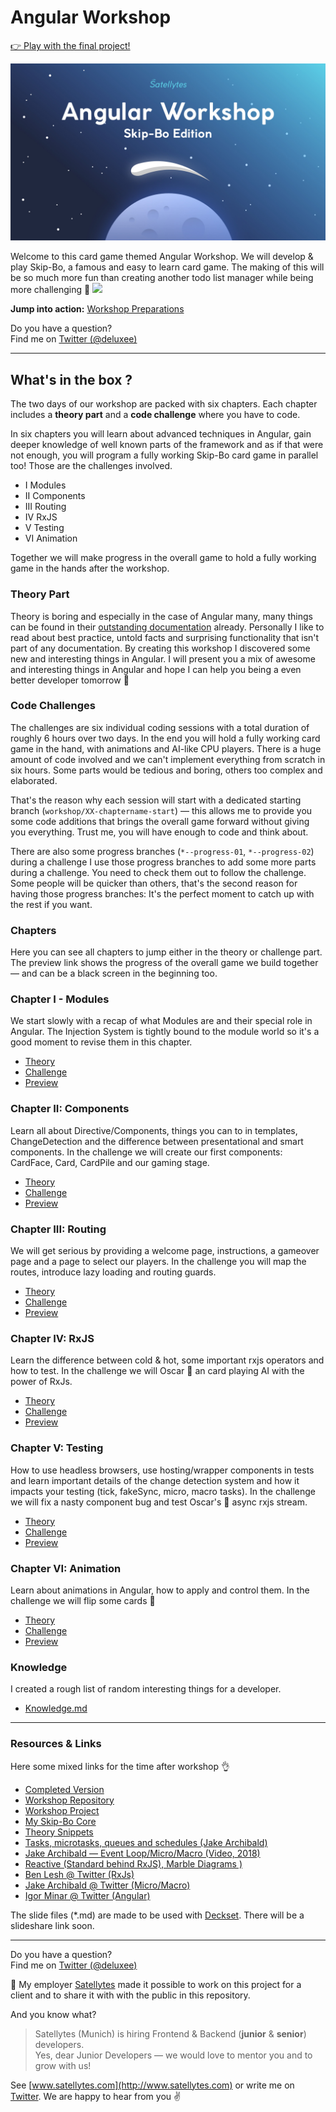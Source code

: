 # Angular Workshop
[👉 Play with the final project!](https://skipbo-angular-workshop.netlify.com)

![](images/intro.jpg)

Welcome to this card game themed Angular Workshop. We will develop & play Skip-Bo, a famous and easy to learn card game. The making of this will be so much more fun than creating another todo list manager while being more challenging 💪
[![](images/preview.gif)](https://skipbo-angular-workshop.netlify.com)


**Jump into action:** [Workshop Preparations](docs/preparations.md)

Do you have a question?<br> Find me on [Twitter (@deluxee)](https://twitter.com/deluxee)

---

## What's in the box ?
The two days of our workshop are packed with six chapters. Each chapter includes a **theory part** and a **code challenge** where you have to code.

In six chapters you will learn about advanced techniques in Angular, gain deeper knowledge of well known parts of the framework and as if that were not enough, you will program a fully working Skip-Bo card game in parallel too! Those are the challenges involved.

+ I Modules
+ II Components
+ III Routing
+ IV RxJS
+ V Testing
+ VI Animation

Together we will make progress in the overall game to hold a fully working game in the hands after the workshop.

### Theory Part
Theory is boring and especially in the case of Angular many, many things can be found in their [outstanding documentation](https://angular.io/docs) already. Personally I like to read about best practice, untold facts and surprising functionality that isn't part of any documentation. By creating this workshop I discovered some new and interesting things in Angular. I will present you a mix of awesome and interesting things in Angular and hope I can help you being a even better developer tomorrow 💪

### Code Challenges
The challenges are six individual coding sessions with a total duration of roughly 6 hours over two days. In the end you will hold a fully working card game in the hand, with animations and AI-like CPU players. There is a huge amount of code involved and we can't implement everything from scratch in six hours. Some parts would be tedious and boring, others too complex and elaborated.

That's the reason why each session will start with a dedicated starting branch (`workshop/XX-chaptername-start`) — this allows me to provide you some code additions that brings the overall game forward without giving you everything. Trust me, you will have enough to code and think about.

There are also some progress branches (`*--progress-01`, `*--progress-02`) during a challenge  I use those progress branches to add some more parts during a challenge. You need to check them out to follow the challenge. Some people will be quicker than others, that's the second reason for having those progress branches: It's the perfect moment to catch up with the rest if you want.

### Chapters
Here you can see all chapters to jump either in the theory or challenge part. The preview link shows the progress of the overall game we build together — and can be a black screen in the beginning too.

### Chapter I - Modules
We start slowly with a recap of what Modules are and their special role in Angular. The Injection System is tightly bound to the module world so it's a good moment to revise them in this chapter.

+ [Theory](docs/theory/01-modules.md)
+ [Challenge](docs/challenges/01-modules.md)
+ [Preview](https://5c01159cf6d5ea7fb5133562--skipbo-angular-workshop.netlify.com/)

### Chapter II: Components
Learn all about Directive/Components, things you can to in templates, ChangeDetection and the difference between presentational and smart components. In the challenge we will create our first components: CardFace, Card, CardPile and our gaming stage.

+ [Theory](docs/theory/02-components.md)
+ [Challenge](docs/challenges/02-components.md)
+ [Preview](https://5c0115b29a063f180bf0dcf5--skipbo-angular-workshop.netlify.com/)

### Chapter III: Routing
We will get serious by providing a welcome page, instructions, a gameover page and a page to select our players. In the challenge you will map the routes, introduce lazy loading and routing guards.

+ [Theory](docs/theory/03-routing.md)
+ [Challenge](docs/challenges/03-routing.md)
+ [Preview](https://5c01469405c41743336caefd--skipbo-angular-workshop.netlify.com/)

### Chapter IV: RxJS
Learn the difference between cold & hot, some important rxjs operators and how to test. In the challenge we will Oscar 🐙 an card playing AI with the power of RxJs.

+ [Theory](docs/theory/04-rxjs.md)
+ [Challenge](docs/challenges/04-rxjs.md)
+ [Preview](https://5c03b6c1e5cd161924fc7252--skipbo-angular-workshop.netlify.com/welcome)

### Chapter V: Testing
How to use headless browsers, use hosting/wrapper components in tests and learn important details of the change detection system and how it impacts your testing (tick, fakeSync, micro, macro tasks). In the challenge we will fix a nasty component bug and test Oscar's 🐙 async rxjs stream.

+ [Theory](docs/theory/05-testing.md)
+ [Challenge](docs/challenges/05-testing.md)
+ [Preview](https://5c0115fa9a063f180bf0dd48--skipbo-angular-workshop.netlify.com/welcome)

### Chapter VI: Animation
Learn about animations in Angular, how to apply and control them. In the challenge we will flip some cards 🙌

+ [Theory](docs/theory/06-animation.md)
+ [Challenge](docs/challenges/06-animation.md)
+ [Preview](https://5c0115fa9a063f180bf0dd48--skipbo-angular-workshop.netlify.com/welcome)

### Knowledge
I created a rough list of random interesting things for a developer.
+ [Knowledge.md](docs/theory/07-knowledge.md)

---
### Resources & Links
Here some mixed links for the time after workshop 👌

+ [Completed Version](https://skipbo-angular-workshop.netlify.com/)
+ [Workshop Repository](https://github.com/georgiee/angular-workshop-skipbo)
+ [Workshop Project](https://github.com/georgiee/skipbo-angular)
+ [My Skip-Bo Core](https://github.com/georgiee/skipbo-typescript-jest)
+ [Theory Snippets](https://github.com/georgiee/angular-workshop-skipbo-theory)
+ [Tasks, microtasks, queues and schedules (Jake Archibald)](https://jakearchibald.com/2015/tasks-microtasks-queues-and-schedules/)
+ [Jake Archibald — Event Loop/Micro/Macro (Video, 2018)](https://www.youtube.com/watch?v=cCOL7MC4Pl0)
+ [Reactive (Standard behind RxJS), Marble Diagrams )](http://reactivex.io)
+ [Ben Lesh @ Twitter (RxJs)](https://twitter.com/BenLesh)
+ [Jake Archibald @ Twitter (Micro/Macro)](https://twitter.com/jaffathecake)
+ [Igor Minar @ Twitter (Angular)](https://twitter.com/igorminar)

The slide files (*.md) are made to be used with [Deckset](https://www.deckset.com/). There will be a slideshare link soon.

---

Do you have a question?<br> Find me on [Twitter (@deluxee)](https://twitter.com/deluxee)

💼  My employer [Satellytes](http://www.satellytes.com) made it possible to work on this project for a client and to share it with with the public in this repository.

And you know what?
> Satellytes (Munich) is hiring Frontend & Backend (**junior** & **senior**) developers. <br> Yes, dear Junior Developers — we would love to mentor you and to grow with us!

See [www.satellytes.com](http://www.satellytes.com) or write me on [Twitter](https://twitter.com/deluxee). We are happy to hear from you ✌️